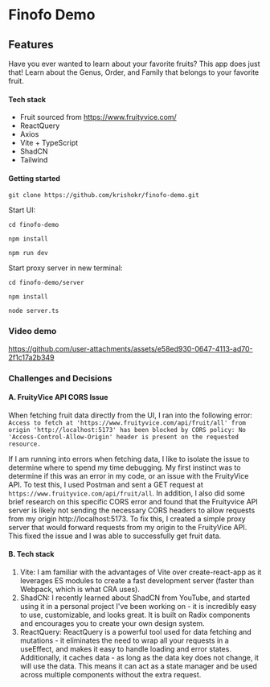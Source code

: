 # Finofo Demo

## Features
Have you ever wanted to learn about your favorite fruits? This app does just that! Learn about the Genus, Order, and Family that belongs to your favorite fruit.

#### Tech stack
- Fruit sourced from https://www.fruityvice.com/
- ReactQuery
- Axios
- Vite + TypeScript
- ShadCN
- Tailwind

#### Getting started
```
git clone https://github.com/krishokr/finofo-demo.git
```

Start UI:
```
cd finofo-demo
```
```
npm install
```
```
npm run dev
```

Start proxy server in new terminal:
```
cd finofo-demo/server
```
```
npm install
```
```
node server.ts
```

### Video demo
https://github.com/user-attachments/assets/e58ed930-0647-4113-ad70-2f1c17a2b349

### Challenges and Decisions
#### A. FruityVice API CORS Issue
When fetching fruit data directly from the UI, I ran into the following error: `Access to fetch at 'https://www.fruityvice.com/api/fruit/all' from origin 'http://localhost:5173' has been blocked by CORS policy: No 'Access-Control-Allow-Origin' header is present on the requested resource.`

If I am running into errors when fetching data, I like to isolate the issue to determine where to spend my time debugging. My first instinct was to determine if this was an error in my code, or an issue with the FruityVice API. To test this, I used Postman and sent a GET request at `https://www.fruityvice.com/api/fruit/all`. In addition, I also did some brief research on this specific CORS error and found that the Fruityvice API server is likely not sending the necessary CORS headers to allow requests from my origin http://localhost:5173. To fix this, I created a simple proxy server that would forward requests from my origin to the FruityVice API. This fixed the issue and I was able to successfully get fruit data.


#### B. Tech stack
1. Vite: I am familiar with the advantages of Vite over create-react-app as it leverages ES modules to create a fast development server (faster than Webpack, which is what CRA uses).
2. ShadCN: I recently learned about ShadCN from YouTube, and started using it in a personal project I've been working on - it is incredibly easy to use, customizable, and looks great. It is built on Radix components and encourages you to create your own design system.
3. ReactQuery: ReactQuery is a powerful tool used for data fetching and mutations - it eliminates the need to wrap all your requests in a useEffect, and makes it easy to handle loading and error states. Additionally, it caches data - as long as the data key does not change, it will use the data. This means it can act as a state manager and be used across multiple components without the extra request.

